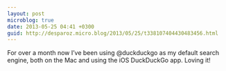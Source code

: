 ```yaml
---
layout: post
microblog: true
date: 2013-05-25 04:41 +0300
guid: http://desparoz.micro.blog/2013/05/25/t338107404430483456.html
---
```

For over a month now I’ve been using @duckduckgo as my default search engine, both on the Mac and using the iOS DuckDuckGo app. Loving it!
